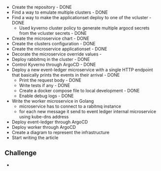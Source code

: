 - Create the repository - DONE
- Find a way to emulate multiple clusters - DONE
- Find a way to make the applicationset deploy to one of the vcluster - DONE
  - Used kyverno cluster policy to generate multiple argocd secrets from the vcluster secrets - DONE
- Create the microservice chart - DONE
- Create the clusters configuration - DONE
- Create the microservice applicationset - DONE
- Decorate the microservice override values - 
- Deploy rabbitmq in the cluster - DONE
- Control Kyverno through ArgoCD - DONE
- Deploy a new event-ledger microservice with a single HTTP endpoint that basically prints the events in their arrival - DONE
  - Print the request body - DONE
  - Write tests if any - DONE
  - Create a docker compose file to local development - DONE
  - Enable debug logs - DONE
- Write the worker microservice in Golang
  - microservice has to connect to a rabitmq instance
  - for each new message it send to event ledger internal microservice using kube-dns address
- Deploy event-ledger through ArgoCD
- Deploy worker through ArgoCD
- Create a diagram to represent the infrastructure
- Start writing the article

## Challenge
- 
